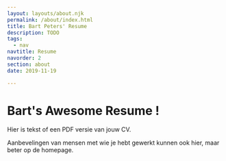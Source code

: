 ```yaml
---
layout: layouts/about.njk
permalink: /about/index.html
title: Bart Peters' Resume
description: TODO
tags:
  - nav
navtitle: Resume
navorder: 2
section: about
date: 2019-11-19

---
```


# Bart's Awesome Resume !

Hier is tekst of een PDF versie van jouw CV.

Aanbevelingen van mensen met wie je hebt gewerkt kunnen ook hier, maar beter op de homepage.